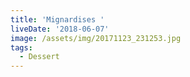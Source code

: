 ```yaml
---
title: 'Mignardises '
liveDate: '2018-06-07'
image: /assets/img/20171123_231253.jpg
tags:
  - Dessert
---
```


